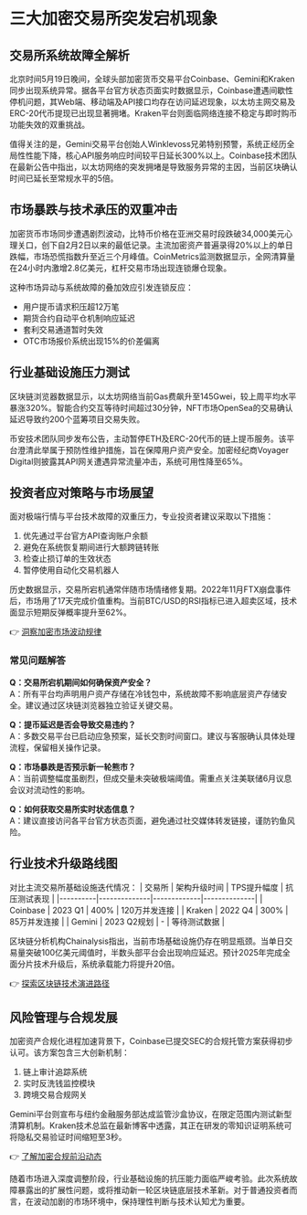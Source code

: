 # 三大加密交易所突发宕机现象

## 交易所系统故障全解析
北京时间5月19日晚间，全球头部加密货币交易平台Coinbase、Gemini和Kraken同步出现系统异常。据各平台官方状态页面实时数据显示，Coinbase遭遇间歇性停机问题，其Web端、移动端及API接口均存在访问延迟现象，以太坊主网交易及ERC-20代币提现已出现显著拥堵。Kraken平台则面临网络连接不稳定与即时购币功能失效的双重挑战。

值得关注的是，Gemini交易平台创始人Winklevoss兄弟特别预警，系统正经历全局性性能下降，核心API服务响应时间较平日延长300%以上。Coinbase技术团队在最新公告中指出，以太坊网络的突发拥堵是导致服务异常的主因，当前区块确认时间已延长至常规水平的5倍。

## 市场暴跌与技术承压的双重冲击
加密货币市场同步遭遇剧烈波动，比特币价格在亚洲交易时段跌破34,000美元心理关口，创下自2月2日以来的最低记录。主流加密资产普遍录得20%以上的单日跌幅，市场恐慌指数升至近三个月峰值。CoinMetrics监测数据显示，全网清算量在24小时内激增2.8亿美元，杠杆交易市场出现连锁爆仓现象。

这种市场异动与系统故障的叠加效应引发连锁反应：
- 用户提币请求积压超12万笔
- 期货合约自动平仓机制响应延迟
- 套利交易通道暂时失效
- OTC市场报价系统出现15%的价差偏离

## 行业基础设施压力测试
区块链浏览器数据显示，以太坊网络当前Gas费飙升至145Gwei，较上周平均水平暴涨320%。智能合约交互等待时间超过30分钟，NFT市场OpenSea的交易确认延迟导致约200个蓝筹项目交易失败。

币安技术团队同步发布公告，主动暂停ETH及ERC-20代币的链上提币服务。该平台澄清此举属于预防性维护措施，旨在保障用户资产安全。加密经纪商Voyager Digital则披露其API网关遭遇异常流量冲击，系统可用性降至65%。

## 投资者应对策略与市场展望
面对极端行情与平台技术故障的双重压力，专业投资者建议采取以下措施：
1. 优先通过平台官方API查询账户余额
2. 避免在系统恢复期间进行大额跨链转账
3. 检查止损订单的生效状态
4. 暂停使用自动化交易机器人

历史数据显示，交易所宕机通常伴随市场情绪修复期。2022年11月FTX崩盘事件后，市场用了17天完成价值重构。当前BTC/USD的RSI指标已进入超卖区域，技术面显示短期反弹概率提升至62%。

👉 [洞察加密市场波动规律](https://bit.ly/okx_welcome)

### 常见问题解答
**Q：交易所宕机期间如何确保资产安全？**  
A：所有平台均声明用户资产存储在冷钱包中，系统故障不影响底层资产存储安全。建议通过区块链浏览器独立验证关键交易。

**Q：提币延迟是否会导致交易违约？**  
A：多数交易平台已启动应急预案，延长交割时间窗口。建议与客服确认具体处理流程，保留相关操作记录。

**Q：市场暴跌是否预示新一轮熊市？**  
A：当前调整幅度虽剧烈，但成交量未突破极端阈值。需重点关注美联储6月议息会议对流动性的影响。

**Q：如何获取交易所实时状态信息？**  
A：建议直接访问各平台官方状态页面，避免通过社交媒体转发链接，谨防钓鱼风险。

## 行业技术升级路线图
对比主流交易所基础设施迭代情况：
| 交易所   | 架构升级时间 | TPS提升幅度 | 抗压测试表现 |
|----------|--------------|-------------|--------------|
| Coinbase | 2023 Q1      | 400%        | 120万并发连接 |
| Kraken   | 2022 Q4      | 300%        | 85万并发连接 |
| Gemini   | 2023 Q2规划  | -           | 等待测试数据 |

区块链分析机构Chainalysis指出，当前市场基础设施仍存在明显瓶颈。当单日交易量突破100亿美元阈值时，半数头部平台会出现响应延迟。预计2025年完成全面分片技术升级后，系统承载能力将提升20倍。

👉 [探索区块链技术演进路径](https://bit.ly/okx_welcome)

## 风险管理与合规发展
加密资产合规化进程加速背景下，Coinbase已提交SEC的合规托管方案获得初步认可。该方案包含三大创新机制：
1. 链上审计追踪系统
2. 实时反洗钱监控模块
3. 跨境交易合规网关

Gemini平台则宣布与纽约金融服务部达成监管沙盒协议，在限定范围内测试新型清算机制。Kraken技术总监在最新博客中透露，其正在研发的零知识证明系统可将隐私交易验证时间缩短至3秒。

👉 [了解加密合规前沿动态](https://bit.ly/okx_welcome)

随着市场进入深度调整阶段，行业基础设施的抗压能力面临严峻考验。此次系统故障暴露出的扩展性问题，或将推动新一轮区块链底层技术革新。对于普通投资者而言，在波动加剧的市场环境中，保持理性判断与技术认知尤为重要。